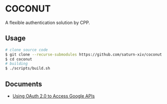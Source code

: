 # COCONUT

A flexible authentication solution by CPP.

## Usage

```bash
# clone source code
$ git clone --recurse-submodules https://github.com/saturn-xiv/coconut.git
$ cd coconut
# building
$ ./scripts/build.sh
```

## Documents

- [Using OAuth 2.0 to Access Google APIs](https://developers.google.com/identity/protocols/oauth2)
